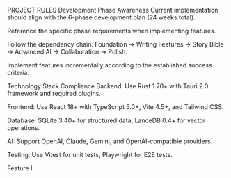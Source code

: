 PROJECT RULES
Development Phase Awareness
Current implementation should align with the 6-phase development plan (24 weeks total).

Reference the specific phase requirements when implementing features.

Follow the dependency chain: Foundation → Writing Features → Story Bible → Advanced AI → Collaboration → Polish.

Implement features incrementally according to the established success criteria.

Technology Stack Compliance
Backend: Use Rust 1.70+ with Tauri 2.0 framework and required plugins.

Frontend: Use React 18+ with TypeScript 5.0+, Vite 4.5+, and Tailwind CSS.

Database: SQLite 3.40+ for structured data, LanceDB 0.4+ for vector operations.

AI: Support OpenAI, Claude, Gemini, and OpenAI-compatible providers.

Testing: Use Vitest for unit tests, Playwright for E2E tests.

Feature I